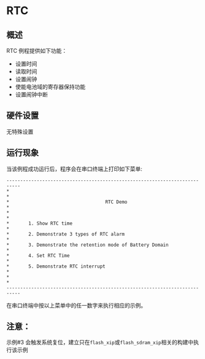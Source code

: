 # RTC

## 概述

RTC 例程提供如下功能：
- 设置时间
- 读取时间
- 设置闹钟
- 使能电池域的寄存器保持功能
- 设置闹钟中断

## 硬件设置

无特殊设置

## 运行现象

当该例程成功运行后，程序会在串口终端上打印如下菜单:
```console
---------------------------------------------------------------------------
*                                                                         *
*                                   RTC Demo                              *
*                                                                         *
*       1. Show RTC time                                                  *
*       2. Demonstrate 3 types of RTC alarm                               *
*       3. Demonstrate the retention mode of Battery Domain               *
*       4. Set RTC Time                                                   *
*       5. Demonstrate RTC interrupt                                      *
*                                                                         *
---------------------------------------------------------------------------

```
在串口终端中按以上菜单中的任一数字来执行相应的示例。

## 注意：

示例#3 会触发系统复位，建立只在`flash_xip`或`flash_sdram_xip`相关的构建中执行该示例